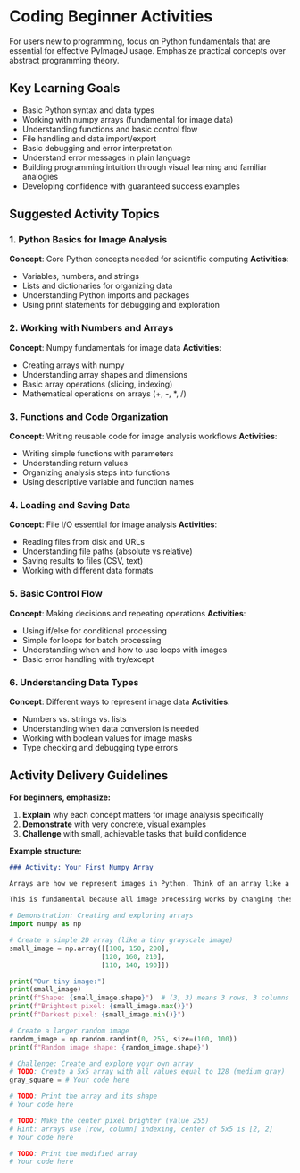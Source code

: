 # Coding Beginner Activities

For users new to programming, focus on Python fundamentals that are essential for effective PyImageJ usage. Emphasize practical concepts over abstract programming theory.

## Key Learning Goals
- Basic Python syntax and data types
- Working with numpy arrays (fundamental for image data)
- Understanding functions and basic control flow
- File handling and data import/export
- Basic debugging and error interpretation
- Understand error messages in plain language
- Building programming intuition through visual learning and familiar analogies
- Developing confidence with guaranteed success examples

## Suggested Activity Topics

### 1. Python Basics for Image Analysis
**Concept**: Core Python concepts needed for scientific computing
**Activities**:
- Variables, numbers, and strings
- Lists and dictionaries for organizing data
- Understanding Python imports and packages
- Using print statements for debugging and exploration

### 2. Working with Numbers and Arrays
**Concept**: Numpy fundamentals for image data
**Activities**:
- Creating arrays with numpy
- Understanding array shapes and dimensions
- Basic array operations (slicing, indexing)
- Mathematical operations on arrays (+, -, *, /)

### 3. Functions and Code Organization
**Concept**: Writing reusable code for image analysis workflows
**Activities**:
- Writing simple functions with parameters
- Understanding return values
- Organizing analysis steps into functions
- Using descriptive variable and function names

### 4. Loading and Saving Data
**Concept**: File I/O essential for image analysis
**Activities**:
- Reading files from disk and URLs
- Understanding file paths (absolute vs relative)
- Saving results to files (CSV, text)
- Working with different data formats

### 5. Basic Control Flow
**Concept**: Making decisions and repeating operations
**Activities**:
- Using if/else for conditional processing
- Simple for loops for batch processing
- Understanding when and how to use loops with images
- Basic error handling with try/except

### 6. Understanding Data Types
**Concept**: Different ways to represent image data
**Activities**:
- Numbers vs. strings vs. lists
- Understanding when data conversion is needed
- Working with boolean values for image masks
- Type checking and debugging type errors

## Activity Delivery Guidelines

**For beginners, emphasize:**

1. **Explain** why each concept matters for image analysis specifically
2. **Demonstrate** with very concrete, visual examples
3. **Challenge** with small, achievable tasks that build confidence

**Example structure:**
```markdown
### Activity: Your First Numpy Array

Arrays are how we represent images in Python. Think of an array like a grid of numbers, where each number represents a pixel's brightness.

This is fundamental because all image processing works by changing these numbers in clever ways.
```

```python
# Demonstration: Creating and exploring arrays
import numpy as np

# Create a simple 2D array (like a tiny grayscale image)
small_image = np.array([[100, 150, 200],
                       [120, 160, 210],
                       [110, 140, 190]])

print("Our tiny image:")
print(small_image)
print(f"Shape: {small_image.shape}")  # (3, 3) means 3 rows, 3 columns
print(f"Brightest pixel: {small_image.max()}")
print(f"Darkest pixel: {small_image.min()}")

# Create a larger random image
random_image = np.random.randint(0, 255, size=(100, 100))
print(f"Random image shape: {random_image.shape}")
```

```python
# Challenge: Create and explore your own array
# TODO: Create a 5x5 array with all values equal to 128 (medium gray)
gray_square = # Your code here

# TODO: Print the array and its shape
# Your code here

# TODO: Make the center pixel brighter (value 255)
# Hint: arrays use [row, column] indexing, center of 5x5 is [2, 2]
# Your code here

# TODO: Print the modified array
# Your code here
```